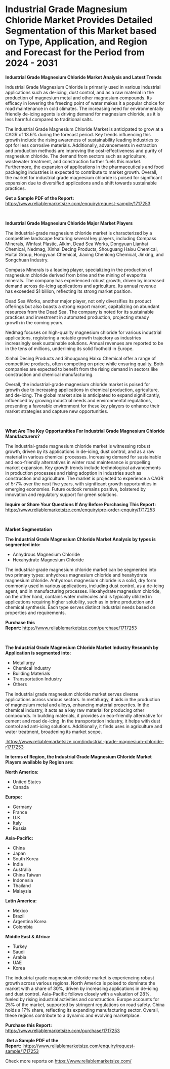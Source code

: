 <p><h1>Industrial Grade Magnesium Chloride Market Provides Detailed Segmentation of this Market based on Type, Application, and Region and Forecast for the Period from 2024 - 2031</h1></p><p><strong>Industrial Grade Magnesium Chloride Market Analysis and Latest Trends</strong></p>
<p><p>Industrial Grade Magnesium Chloride is primarily used in various industrial applications such as de-icing, dust control, and as a raw material in the production of magnesium metal and other magnesium compounds. Its efficacy in lowering the freezing point of water makes it a popular choice for road maintenance in cold climates. The increasing need for environmentally friendly de-icing agents is driving demand for magnesium chloride, as it is less harmful compared to traditional salts.</p><p>The Industrial Grade Magnesium Chloride Market is anticipated to grow at a CAGR of 13.6% during the forecast period. Key trends influencing this growth include the rising awareness of sustainability leading industries to opt for less corrosive materials. Additionally, advancements in extraction and production methods are improving the cost-effectiveness and purity of magnesium chloride. The demand from sectors such as agriculture, wastewater treatment, and construction further fuels this market. Furthermore, the expansion of applications in the pharmaceuticals and food packaging industries is expected to contribute to market growth. Overall, the market for industrial grade magnesium chloride is poised for significant expansion due to diversified applications and a shift towards sustainable practices.</p></p>
<p><strong>Get a Sample PDF of the Report:&nbsp;</strong> <a href="https://www.reliablemarketsize.com/enquiry/request-sample/1717253?utm_campaign=1939&utm_medium=2&utm_source=Github&utm_content=ia&utm_term=28122024&utm_id=industrial-grade-magnesium-chloride">https://www.reliablemarketsize.com/enquiry/request-sample/1717253</a></p>
<p>&nbsp;</p>
<p><strong>Industrial Grade Magnesium Chloride Major Market Players</strong></p>
<p><p>The industrial-grade magnesium chloride market is characterized by a competitive landscape featuring several key players, including Compass Minerals, Winfast Plastic, Alkim, Dead Sea Works, Dongyuan Lianhai Chemical, Nedmag, Xinhai Decing Products, Shouguang Haixu Chemical, Huitai Group, Hongyuan Chemical, Jiaxing Chenlong Chemical, Jinxing, and Songchuan Industry. </p><p>Compass Minerals is a leading player, specializing in the production of magnesium chloride derived from brine and the mining of evaporite minerals. The company has experienced robust growth, driven by increased demand across de-icing applications and agriculture. Its annual revenue has exceeded $1 billion, reflecting its strong market position.</p><p>Dead Sea Works, another major player, not only diversifies its product offerings but also boasts a strong export market, capitalizing on abundant resources from the Dead Sea. The company is noted for its sustainable practices and investment in automated production, projecting steady growth in the coming years.</p><p>Nedmag focuses on high-quality magnesium chloride for various industrial applications, registering a notable growth trajectory as industries increasingly seek sustainable solutions. Annual revenues are reported to be in the tens of millions, underlining its solid foothold in Europe.</p><p>Xinhai Decing Products and Shouguang Haixu Chemical offer a range of competitive products, often competing on price while ensuring quality. Both companies are expected to benefit from the rising demand in sectors like construction and chemical manufacturing.</p><p>Overall, the industrial-grade magnesium chloride market is poised for growth due to increasing applications in chemical production, agriculture, and de-icing. The global market size is anticipated to expand significantly, influenced by growing industrial needs and environmental regulations, presenting a favorable environment for these key players to enhance their market strategies and capture new opportunities.</p></p>
<p>&nbsp;</p>
<p><strong>What Are The Key Opportunities For Industrial Grade Magnesium Chloride Manufacturers?</strong></p>
<p><p>The industrial-grade magnesium chloride market is witnessing robust growth, driven by its applications in de-icing, dust control, and as a raw material in various chemical processes. Increasing demand for sustainable and eco-friendly alternatives in winter road maintenance is propelling market expansion. Key growth trends include technological advancements in production processes and rising adoption in industries such as construction and agriculture. The market is projected to experience a CAGR of 5-7% over the next five years, with significant growth opportunities in emerging economies. Future outlook remains positive, bolstered by innovation and regulatory support for green solutions.</p></p>
<p><strong>Inquire or Share Your Questions If Any Before Purchasing This Report:</strong> <a href="https://www.reliablemarketsize.com/enquiry/pre-order-enquiry/1717253?utm_campaign=1939&utm_medium=2&utm_source=Github&utm_content=ia&utm_term=28122024&utm_id=industrial-grade-magnesium-chloride">https://www.reliablemarketsize.com/enquiry/pre-order-enquiry/1717253</a></p>
<p>&nbsp;</p>
<p><strong>Market Segmentation</strong></p>
<p><strong>The Industrial Grade Magnesium Chloride Market Analysis by types is segmented into:</strong></p>
<p><ul><li>Anhydrous Magnesium Chloride</li><li>Hexahydrate Magnesium Chloride</li></ul></p>
<p><p>The industrial-grade magnesium chloride market can be segmented into two primary types: anhydrous magnesium chloride and hexahydrate magnesium chloride. Anhydrous magnesium chloride is a solid, dry form commonly used in various applications, including dust control, as a de-icing agent, and in manufacturing processes. Hexahydrate magnesium chloride, on the other hand, contains water molecules and is typically utilized in applications requiring higher solubility, such as in brine production and chemical synthesis. Each type serves distinct industrial needs based on properties and requirements.</p></p>
<p><strong>Purchase this Report:&nbsp;</strong><a href="https://www.reliablemarketsize.com/purchase/1717253?utm_campaign=1939&utm_medium=2&utm_source=Github&utm_content=ia&utm_term=28122024&utm_id=industrial-grade-magnesium-chloride">https://www.reliablemarketsize.com/purchase/1717253</a></p>
<p>&nbsp;</p>
<p><strong>The Industrial Grade Magnesium Chloride Market Industry Research by Application is segmented into:</strong></p>
<p><ul><li>Metallurgy</li><li>Chemical Industry</li><li>Building Materials</li><li>Transportation Industry</li><li>Others</li></ul></p>
<p><p>The industrial grade magnesium chloride market serves diverse applications across various sectors. In metallurgy, it aids in the production of magnesium metal and alloys, enhancing material properties. In the chemical industry, it acts as a key raw material for producing other compounds. In building materials, it provides an eco-friendly alternative for cement and road de-icing. In the transportation industry, it helps with dust control and anti-icing solutions. Additionally, it finds uses in agriculture and water treatment, broadening its market scope.</p></p>
<p><a href="https://www.reliablemarketsize.com/industrial-grade-magnesium-chloride-r1717253?utm_campaign=1939&utm_medium=2&utm_source=Github&utm_content=ia&utm_term=28122024&utm_id=industrial-grade-magnesium-chloride">&nbsp;https://www.reliablemarketsize.com/industrial-grade-magnesium-chloride-r1717253</a></p>
<p><strong>In terms of Region, the Industrial Grade Magnesium Chloride Market Players available by Region are:</strong></p>
<p>
    <p> <strong> North America: </strong>
        <ul>
            <li>United States</li>
            <li>Canada</li>
        </ul>
        </p> 
    <p> <strong> Europe: </strong>
        <ul>
            <li>Germany</li>
            <li>France</li>
            <li>U.K.</li>
            <li>Italy</li>
            <li>Russia</li>
        </ul>
        </p> 
    <p> <strong> Asia-Pacific: </strong>
        <ul>
            <li>China</li>
            <li>Japan</li>
            <li>South Korea</li>
            <li>India</li>
            <li>Australia</li>
            <li>China Taiwan</li>
            <li>Indonesia</li>
            <li>Thailand</li>
            <li>Malaysia</li>
        </ul>
        </p> 
    <p> <strong> Latin America: </strong>
        <ul>
            <li>Mexico</li>
            <li>Brazil</li>
            <li>Argentina Korea</li>
            <li>Colombia</li>
        </ul>
        </p> 
    <p> <strong> Middle East & Africa: </strong>
        <ul>
            <li>Turkey</li>
            <li>Saudi</li>
            <li>Arabia</li>
            <li>UAE</li>
            <li>Korea</li>
        </ul>
    </p>
    </p>
<p><p>The industrial grade magnesium chloride market is experiencing robust growth across various regions. North America is poised to dominate the market with a share of 30%, driven by increasing applications in de-icing and dust control. Asia-Pacific follows closely with a valuation of 28%, fueled by rising industrial activities and construction. Europe accounts for 25% of the market, supported by stringent regulations on road safety. China holds a 17% share, reflecting its expanding manufacturing sector. Overall, these regions contribute to a dynamic and evolving marketplace.</p></p>
<p><strong>Purchase this Report: </strong><a href="https://www.reliablemarketsize.com/purchase/1717253?utm_campaign=1939&utm_medium=2&utm_source=Github&utm_content=ia&utm_term=28122024&utm_id=industrial-grade-magnesium-chloride">https://www.reliablemarketsize.com/purchase/1717253</a></p>
<p>&nbsp;<strong>Get a Sample PDF of the Report:&nbsp;&nbsp;</strong><a href="https://www.reliablemarketsize.com/enquiry/request-sample/1717253?utm_campaign=1939&utm_medium=2&utm_source=Github&utm_content=ia&utm_term=28122024&utm_id=industrial-grade-magnesium-chloride">https://www.reliablemarketsize.com/enquiry/request-sample/1717253</a></p>
<p><strong></strong></p>
<p>Check more reports on <a href="https://www.reliablemarketsize.com/?utm_campaign=1939&utm_medium=2&utm_source=Github&utm_content=ia&utm_term=28122024&utm_id=industrial-grade-magnesium-chloride">https://www.reliablemarketsize.com/</a></p>